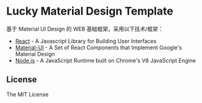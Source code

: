 # Lucky Material Design Template

基于 Material UI Design 的 WEB 基础框架，采用以下技术/框架：

* [React](https://facebook.github.io/react/) - A Javascript Library for Building User Interfaces
* [Material-UI](http://www.material-ui.com/) - A Set of React Components that Implement Google's Material Design
* [Node.js](https://nodejs.org) - A JavaScript Runtime built on Chrome's V8 JavaScript Engine

## License

The MIT License
